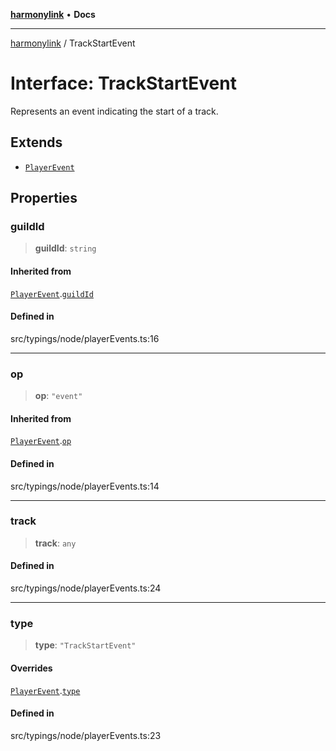 [**harmonylink**](../README.md) • **Docs**

***

[harmonylink](../globals.md) / TrackStartEvent

# Interface: TrackStartEvent

Represents an event indicating the start of a track.

## Extends

- [`PlayerEvent`](PlayerEvent.md)

## Properties

### guildId

> **guildId**: `string`

#### Inherited from

[`PlayerEvent`](PlayerEvent.md).[`guildId`](PlayerEvent.md#guildid)

#### Defined in

src/typings/node/playerEvents.ts:16

***

### op

> **op**: `"event"`

#### Inherited from

[`PlayerEvent`](PlayerEvent.md).[`op`](PlayerEvent.md#op)

#### Defined in

src/typings/node/playerEvents.ts:14

***

### track

> **track**: `any`

#### Defined in

src/typings/node/playerEvents.ts:24

***

### type

> **type**: `"TrackStartEvent"`

#### Overrides

[`PlayerEvent`](PlayerEvent.md).[`type`](PlayerEvent.md#type)

#### Defined in

src/typings/node/playerEvents.ts:23
